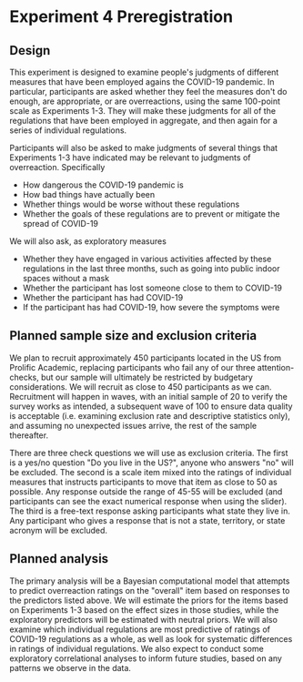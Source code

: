 # Experiment 4 Preregistration

## Design

This experiment is designed to examine people's judgments of different measures that have been employed agains the COVID-19 pandemic. In particular, participants are asked whether they feel the measures don't do enough, are appropriate, or are overreactions, using the same 100-point scale as Experiments 1-3. They will make these judgments for all of the regulations that have been employed in aggregate, and then again for a series of individual regulations.

Participants will also be asked to make judgments of several things that Experiments 1-3 have indicated may be relevant to judgments of overreaction. Specifically
- How dangerous the COVID-19 pandemic is
- How bad things have actually been
- Whether things would be worse without these regulations
- Whether the goals of these regulations are to prevent or mitigate the spread of COVID-19

We will also ask, as exploratory measures
- Whether they have engaged in various activities affected by these regulations in the last three months, such as going into public indoor spaces without a mask
- Whether the participant has lost someone close to them to COVID-19
- Whether the participant has had COVID-19
- If the participant has had COVID-19, how severe the symptoms were

## Planned sample size and exclusion criteria
We plan to recruit approximately 450 participants located in the US from Prolific Academic, replacing participants who fail any of our three attention-checks, but our sample will ultimately be restricted by budgetary considerations. We will recruit as close to 450 participants as we can. Recruitment will happen in waves, with an initial sample of 20 to verify the survey works as intended, a subsequent wave of 100 to ensure data quality is acceptable (i.e. examining exclusion rate and descriptive statistics only), and assuming no unexpected issues arrive, the rest of the sample thereafter. 

There are three check questions we will use as exclusion criteria. The first is a yes/no question "Do you live in the US?", anyone who answers "no" will be excluded. The second is a scale item mixed into the ratings of individual measures that instructs participants to move that item as close to 50 as possible. Any response outside the range of 45-55 will be excluded (and participants can see the exact numerical response when using the slider). The third is a free-text response asking participants what state they live in. Any participant who gives a response that is not a state, territory, or state acronym will be excluded.

## Planned analysis

The primary analysis will be a Bayesian computational model that attempts to predict overreaction ratings on the "overall" item based on responses to the predictors listed above. We will estimate the priors for the items based on Experiments 1-3 based on the effect sizes in those studies, while the exploratory predictors will be estimated with neutral priors. We will also examine which individual regulations are most predictive of ratings of COVID-19 regulations as a whole, as well as look for systematic differences in ratings of individual regulations. We also expect to conduct some exploratory correlational analyses to inform future studies, based on any patterns we observe in the data.